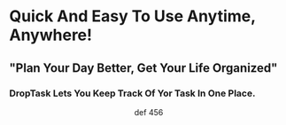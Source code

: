 # Quick And Easy To Use Anytime, Anywhere!
## "Plan Your Day Better, Get Your Life Organized"
### DropTask Lets You Keep Track Of Yor Task In One Place.
<p style="text-align: center">def 456</p>
